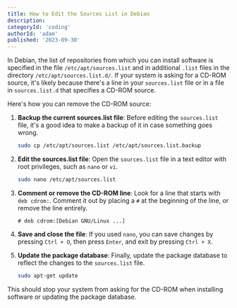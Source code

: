 ```yaml
---
title: How to Edit the Sources List in Debian
description: 
categoryId: 'coding'
authorId: 'adam'
published: '2023-09-30'
---
```


In Debian, the list of repositories from which you can install software is specified in the file `/etc/apt/sources.list` and in additional `.list` files in the directory `/etc/apt/sources.list.d/`. If your system is asking for a CD-ROM source, it's likely because there's a line in your `sources.list` file or in a file in `sources.list.d` that specifies a CD-ROM source.

Here's how you can remove the CD-ROM source:

1. **Backup the current sources.list file**:
   Before editing the `sources.list` file, it's a good idea to make a backup of it in case something goes wrong.
   
   ```bash
   sudo cp /etc/apt/sources.list /etc/apt/sources.list.backup
   ```

2. **Edit the sources.list file**:
   Open the `sources.list` file in a text editor with root privileges, such as `nano` or `vi`.
   
   ```bash
   sudo nano /etc/apt/sources.list
   ```

3. **Comment or remove the CD-ROM line**:
   Look for a line that starts with `deb cdrom:`. Comment it out by placing a `#` at the beginning of the line, or remove the line entirely.
   
   ```plaintext
   # deb cdrom:[Debian GNU/Linux ...]
   ```

4. **Save and close the file**:
   If you used `nano`, you can save changes by pressing `Ctrl + O`, then press `Enter`, and exit by pressing `Ctrl + X`.

5. **Update the package database**:
   Finally, update the package database to reflect the changes to the `sources.list` file.
   
   ```bash
   sudo apt-get update
   ```

This should stop your system from asking for the CD-ROM when installing software or updating the package database.
